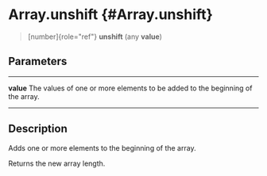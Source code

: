Array.unshift {#Array.unshift}
=============

> [number]{role="ref"} **unshift** (any **value**)

Parameters
----------

  ----------- -------------------------------------------------------------
  **value**   The values of one or more elements to be added to the
              beginning of the array.
  ----------- -------------------------------------------------------------

Description
-----------

Adds one or more elements to the beginning of the array.

Returns the new array length.
